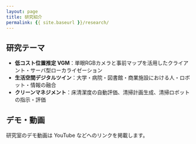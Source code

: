 ```yaml
---
layout: page
title: 研究紹介
permalink: {{ site.baseurl }}/research/
---
```


## 研究テーマ
- **低コスト位置推定 VGM**：単眼RGBカメラと事前マップを活用したクライアント・サーバ型ローカライゼーション
- **生活空間デジタルツイン**：大学・病院・図書館・商業施設における人・ロボット・情報の融合
- **クリーンマネジメント**：床清潔度の自動評価、清掃計画生成、清掃ロボットの指示・評価

## デモ・動画
研究室のデモ動画は YouTube などへのリンクを掲載します。
